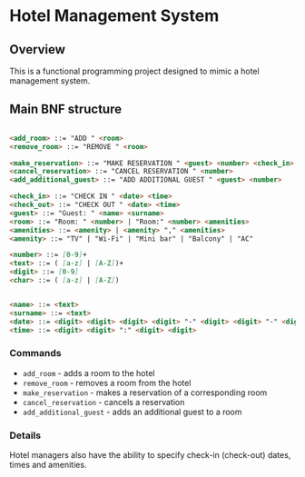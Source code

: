 # Hotel Management System

## Overview

This is a functional programming project designed to mimic a hotel management system.

## Main BNF structure

```markdown

<add_room> ::= "ADD " <room>
<remove_room> ::= "REMOVE " <room>

<make_reservation> ::= "MAKE RESERVATION " <guest> <number> <check_in> <check_out>
<cancel_reservation> ::= "CANCEL RESERVATION " <number>
<add_additional_guest> ::= "ADD ADDITIONAL GUEST " <guest> <number>

<check_in> ::= "CHECK IN " <date> <time>
<check_out> ::= "CHECK OUT " <date> <time>
<guest> ::= "Guest: " <name> <surname>
<room> ::= "Room: " <number> | "Room:" <number> <amenities>
<amenities> ::= <amenity> | <amenity> "," <amenities>
<amenity> ::= "TV" | "Wi-Fi" | "Mini bar" | "Balcony" | "AC"

<number> ::= [0-9]+
<text> ::= ( [a-z] | [A-Z])+
<digit> ::= [0-9]
<char> ::= ( [a-z] | [A-Z])


<name> ::= <text>
<surname> ::= <text>
<date> ::= <digit> <digit> <digit> <digit> "-" <digit> <digit> "-" <digit> <digit>
<time> ::= <digit> <digit> ":" <digit> <digit>

```

### Commands

* `add_room` - adds a room to the hotel
* `remove_room` - removes a room from the hotel
* `make_reservation` - makes a reservation of a corresponding room 
* `cancel_reservation` - cancels a reservation
* `add_additional_guest` - adds an additional guest to a room

### Details

Hotel managers also have the ability to specify check-in (check-out) dates, times and amenities.


